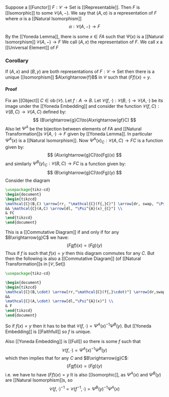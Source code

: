 Suppose a [[Functor]] $F:\mathcal{C}\to \mathrm{Set}$ is [[Representable]].
Then $F$ is [[Isomorphic]] to some $\mathcal{C}(A,-)$.
We say that $(A,\alpha)$ is a representation of $F$
where $\alpha$ is a [[Natural Isomorphism]]
$$
\alpha:\mathcal{C}(A,-) \to F
$$



By the [[Yoneda Lemma]], there is some $x\in FA$ 
such that $\Psi(x)$ is a [[Natural Isomorphism]] $\mathcal{C}(A,-)\to F$
We call $(A,x)$ the representation of $F$.
We call $x$ a [[Universal Element]] of $F$
### Corollary
If $(A,x)$ and $(B,y)$ are both representations of $F:\mathcal{C}\to \mathrm{Set}$ 
then there is a unique [[Isomorphism]] $A\xrightarrow{f}B$ in $\mathcal{C}$ such that $(Ff)(x)=y$.
#### Proof
Fix an [[Object]] $C\in \operatorname{ob}(\mathcal{C})$.
Let $f:A\to B$.
Let $\mathcal{C}(f,\cdot):\mathcal{C}(B,\cdot)\to \mathcal{C}(A,\cdot)$ be its image under the [[Yoneda Embedding]]
and consider the function $\mathcal{C}(f,C):\mathcal{C}(B,C)\to \mathcal{C}(A,C)$ 
defined by:
$$
(B\xrightarrow{g}C)\to(A\xrightarrow{gf}C)
$$
Also let $\Psi^{A}$ be the bijection between elements of $FA$
and [[Natural Transformation]]s $\mathcal{C}(A,\cdot)\to F$ given by [[Yoneda Lemma]].
In particular $\Psi^{A}(x)$ is a [[Natural Isomorphism]].
Now $\Psi^{A}(x)_{C}:\mathcal{C}(A,C)\to FC$ 
is a function given by:
$$
(A\xrightarrow{g}C)\to(Fg)(x)
$$
and similarly $\Psi^{B}(y)_{C}:\mathcal{C}(B,C)\to FC$
is a function given by:
$$
(B\xrightarrow{g}C)\to(Fg)(y)
$$
Consider the diagram
```tikz
\usepackage{tikz-cd}
\begin{document}
\begin{tikzcd}
\mathcal{C}(B,C) \arrow[rr, "\mathcal{C}(f{,}C)"] \arrow[dr, swap, "\Psi^{B}(y)_{C}"]
&& \mathcal{C}(A,C) \arrow[dl, "\Psi^{A}(x)_{C}"] \\
& FC
\end{tikzcd}
\end{document}
```

This is a [[Commutative Diagram]]
if and only if
for any $B\xrightarrow{g}C$ we have:
$$
(Fgf)(x) = (Fg)(y)
$$
Thus if $f$ is such that $f(x)=y$ then this diagram commutes for any $C$.
But then the following is also a [[Commutative Diagram]]
(of [[Natural Transformation]]s in $[\mathcal{C},\mathrm{Set}]$) 
```tikz
\usepackage{tikz-cd}

\begin{document}
\begin{tikzcd}
\mathcal{C}(B,\cdot) \arrow[rr,"\mathcal{C}(f{,}\cdot)"] \arrow[dr,swap,"\Psi^{B}(y)"] 
&&
\mathcal{C}(A,\cdot) \arrow[dl,"\Psi^{A}(x)"] \\
& F
\end{tikzcd}
\end{document}
```
So if $f(x)=y$ then it has to be that $\mathcal{C}(f,\cdot)=\Psi^{A}(x)^{-1}\Psi^{B}(y)$.
But [[Yoneda Embedding]] is [[Faithfull]] so $f$ is unique.

Also [[Yoneda Embedding]] is [[Full]] so there is some $f$ such that 
$$
\mathcal{C}(f,\cdot) = \Psi^{A}(x)^{-1}\Psi^{B}(y)
$$
which then implies that for any $C$ and $B\xrightarrow{g}C$:
$$
(Fgf)(x)=(Fg)(y)
$$
i.e. we have to have $(Ff)(x)=y$
It is also [[Isomorphic]], as $\Psi^{A}(x)$ and $\Psi^{B}(y)$ are [[Natural Isomorphism]]s,
so
$$
\mathcal{C}(f,\cdot)^{-1}=\mathcal{C}(f^{-1},\cdot)=\Psi^{B}(y)^{-1}\Psi^{A}(x)
$$


